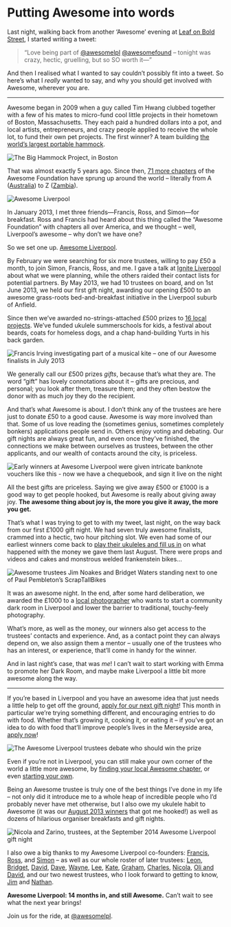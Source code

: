 # Putting Awesome into words

Last night, walking back from another ‘Awesome’ evening at [Leaf on Bold Street](https://thisisleaf.co.uk), I started writing a tweet:

> “Love being part of [@awesomelpl](https://twitter.com/awesomelpl) [@awesomefound](https://twitter.com/awesomefound) – tonight was crazy, hectic, gruelling, but so SO worth it—”

And then I realised what I wanted to say couldn’t possibly fit into a tweet. So here’s what I *really* wanted to say, and why you should get involved with Awesome, wherever you are.

<hr class="stars">

Awesome began in 2009 when a guy called Tim Hwang clubbed together with a few of his mates to micro-fund cool little projects in their hometown of Boston, Massachusetts. They each paid a hundred dollars into a pot, and local artists, entrepreneurs, and crazy people applied to receive the whole lot, to fund their own pet projects. The first winner? A team building [the world’s largest portable hammock](https://www.facebook.com/pages/The-Big-Hammock-Project/132052126833401).

![The Big Hammock Project, in Boston](/media/awesome-hammock.jpg)

That was almost exactly 5 years ago. Since then, [71 more chapters](http://www.awesomefoundation.org) of the Awesome Foundation have sprung up around the world – literally from A ([Australia](http://www.awesomefoundation.org/en/chapters/sydney)) to Z ([Zambia](http://www.awesomefoundation.org/en/chapters/lusaka)).

![Awesome Liverpool](/media/awesome-header.jpg)

In January 2013, I met three friends—Francis, Ross, and Simon—for breakfast. Ross and Francis had heard about this thing called the “Awesome Foundation” with chapters all over America, and we thought – well, Liverpool’s awesome – why don’t we have one?

So we set one up. [Awesome Liverpool](http://awesomefoundation.org/en/chapters/liverpool/).

By February we were searching for six more trustees, willing to pay £50 a month, to join Simon, Francis, Ross, and me. I gave a talk at [Ignite Liverpool](http://igniteliverpool.com/2013/02/ignite-13-its-going-to-be-a-dream/) about what we were planning, while the others raided their contact lists for potential partners. By May 2013, we had 10 trustees on board, and on 1st June 2013, we held our first gift night, awarding our opening £500 to an awesome grass-roots bed-and-breakfast initiative in the Liverpool suburb of Anfield.

Since then we’ve awarded no-strings-attached £500 prizes to [16 local projects](http://www.awesomefoundation.org/en/chapters/liverpool/). We’ve funded ukulele summerschools for kids, a festival about beards, coats for homeless dogs, and a chap hand-building Yurts in his back garden.

![Francis Irving investigating part of a musical kite – one of our Awesome finalists in July 2013](/media/awesome-kite.jpg)

We generally call our £500 prizes *gifts*, because that’s what they are. The word “gift” has lovely connotations about it – gifts are precious, and personal; you look after them, treasure them; and they often bestow the donor with as much joy they do the recipient.

And that’s what Awesome is about. I don’t think any of the trustees are here just to donate £50 to a good cause. Awesome is way more involved than that. Some of us love reading the (sometimes genius, sometimes completely bonkers) applications people send in. Others enjoy voting and debating. Our gift nights are always great fun, and even once they’ve finished, the connections we make between ourselves as trustees, between the other applicants, and our wealth of contacts around the city, is priceless.

![Early winners at Awesome Liverpool were given intricate banknote vouchers like this - now we have a chequebook, and sign it live on the night](/media/awesome-voucher.jpg)

All the best gifts are priceless. Saying we give away £500 or £1000 is a good way to get people hooked, but Awesome is really about giving away joy. **The awesome thing about joy is, the more you give it away, the more you get.**

That’s what I was trying to get to with my tweet, last night, on the way back from our first £1000 gift night. We had seven truly awesome finalists, crammed into a hectic, two hour pitching slot. We even had some of our earliest winners come back to [play their ukuleles and fill us in](http://www.ukuleleclub.org.uk/blog/awesome-year-after) on what happened with the money we gave them last August. There were props and videos and cakes and monstrous welded frankenstein bikes…

![Awesome trustees Jim Noakes and Bridget Waters standing next to one of Paul Pembleton’s ScrapTallBikes](/media/awesome-tallbike.jpg)

It was an awesome night. In the end, after some hard deliberation, we awarded the £1000 to a [local photographer](https://twitter.com/GloryBoxUk) who wants to start a community dark room in Liverpool and lower the barrier to traditional, touchy-feely photography.

What’s more, as well as the money, our winners also get access to the trustees’ contacts and experience. And, as a contact point they can always depend on, we also assign them a mentor – usually one of the trustees who has an interest, or experience, that’ll come in handy for the winner.

And in last night’s case, that was *me*! I can’t wait to start working with Emma to promote her Dark Room, and maybe make Liverpool a little bit more awesome along the way.

<hr class="stars">

If you’re based in Liverpool and you have an awesome idea that just needs a little help to get off the ground, [apply for our next gift night](http://www.awesomefoundation.org/en/submissions/new?chapter=liverpool)! This month in particular we’re trying something different, and encouraging entries to do with food. Whether that’s growing it, cooking it, or eating it – if you’ve got an idea to do with food that’ll improve people’s lives in the Merseyside area, [apply now](http://www.awesomefoundation.org/en/submissions/new?chapter=liverpool)!

![The Awesome Liverpool trustees debate who should win the prize](/media/awesome-leaf.jpg)

Even if you’re not in Liverpool, you can still make your own corner of the world a little more awesome, by [finding your local Awesome chapter](http://www.awesomefoundation.org/en/chapters), or even [starting your own](http://www.awesomefoundation.org/en/about_us).

Being an Awesome trustee is truly one of the best things I’ve done in my life – not only did it introduce me to a whole heap of incredible people who I’d probably never have met otherwise, but I also owe my ukulele habit to Awesome (it was our [August 2013 winners](http://www.awesomefoundation.org/en/projects/21942-ukuloopeaz-summer-club) that got me hooked!) as well as dozens of hilarious organiser breakfasts and gift nights.

![Nicola and Zarino, trustees, at the September 2014 Awesome Liverpool gift night](/media/awesome-nicola-zarino.jpg)

I also owe a big thanks to my Awesome Liverpool co-founders: [Francis](http://www.flourish.org), [Ross](https://twitter.com/rossjones), and [Simon](https://twitter.com/SimonHolgate) – as well as our whole roster of later trustees: [Leon](http://www.instinctivecreations.com), [Bridget](https://twitter.com/words_and_page), [David](http://www.davidparrish.com/), [Dave](http://www.liverpoolorganicdirect.co.uk), [Wayne](http://breadmedia.co.uk), [Lee](http://redninja.co.uk), [Kate](http://www.wearestudiof.com/company/our-team.aspx), [Graham](https://thisisleaf.co.uk), [Charles](http://www.strategarisk.com), [Nicola](https://twitter.com/nicolawass1), [Oli and David](http://independent-liverpool.co.uk), and our two newest trustees, who I look forward to getting to know, [Jim](https://twitter.com/jimnoakes) and [Nathan](https://twitter.com/romeoshelf).

**Awesome Liverpool: 14 months in, and still Awesome.** Can’t wait to see what the next year brings!

Join us for the ride, at [@awesomelpl](https://twitter.com/awesomelpl). <!-- gratuitous comment to satisfy markdown parser -->

<link href="/post/liver-grease-oil-chemical">
<link href="/post/sinking-underground-with-merseyrail">
